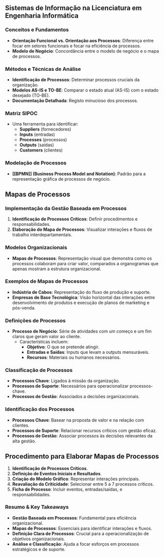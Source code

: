 ## Sistemas de Informação na Licenciatura em Engenharia Informática

### Conceitos e Fundamentos

- **Orientação Funcional vs. Orientação aos Processos**: Diferença entre focar em setores funcionais e focar na eficiência de processos.
- **Modelo de Negócio**: Concordância entre o modelo de negócio e o mapa de processos.

### Métodos e Técnicas de Análise

- **Identificação de Processos**: Determinar processos cruciais da organização.
- **Modelos AS-IS e TO-BE**: Comparar o estado atual (AS-IS) com o estado desejado (TO-BE).
- **Documentação Detalhada**: Registo minucioso dos processos.

### Matriz SIPOC

- Uma ferramenta para identificar:
    - **Suppliers** (fornecedores)
    - **Inputs** (entradas)
    - **Processes** (processos)
    - **Outputs** (saídas)
    - **Customers** (clientes)

### Modelação de Processos

- **[[BPMN]] (Business Process Model and Notation)**: Padrão para a representação gráfica de processos de negócio.

## Mapas de Processos

### Implementação da Gestão Baseada em Processos

1. **Identificação de Processos Críticos**: Definir procedimentos e responsabilidades.
2. **Elaboração do Mapa de Processos**: Visualizar interações e fluxos de trabalho interdepartamentais.

### Modelos Organizacionais

- **Mapas de Processos**: Representação visual que demonstra como os processos colaboram para criar valor, comparados a organogramas que apenas mostram a estrutura organizacional.

### Exemplos de Mapas de Processos

- **Indústria de Cabos**: Representação do fluxo de produção e suporte.
- **Empresas de Base Tecnológica**: Visão horizontal das interações entre desenvolvimento de produtos e execução de planos de marketing e pós-venda.

### Definições de Processos

- **Processo de Negócio**: Série de atividades com um começo e um fim claros que geram valor ao cliente.
    - Características incluem:
        - **Objetivo**: O que se pretende atingir.
        - **Entradas e Saídas**: Inputs que levam a outputs mensuráveis.
        - **Recursos**: Materiais ou humanos necessários.

### Classificação de Processos

- **Processos Chave**: Ligados à missão da organização.
- **Processos de Suporte**: Necessários para operacionalizar processos-chave.
- **Processos de Gestão**: Associados a decisões organizacionais.

### Identificação dos Processos

- **Processos Chave**: Basear na proposta de valor e na relação com clientes.
- **Processos de Suporte**: Relacionar recursos críticos com gestão eficaz.
- **Processos de Gestão**: Associar processos às decisões relevantes da alta gestão.

## Procedimento para Elaborar Mapas de Processos

1. **Identificação de Processos Críticos**.
2. **Definição de Eventos Iniciais e Resultados**.
3. **Criação do Modelo Gráfico**: Representar interações principais.
4. **Reavaliação da Criticidade**: Selecionar entre 5 a 7 processos críticos.
5. **Ficha de Processo**: Incluir eventos, entradas/saídas, e responsabilidades.

### Resumo & Key Takeaways

- **Gestão Baseada em Processos**: Fundamental para eficiência organizacional.
- **Mapas de Processos**: Essenciais para identificar interações e fluxos.
- **Definição Clara de Processos**: Crucial para a operacionalização de objetivos organizacionais.
- **Análise e Classificação**: Ajuda a focar esforços em processos estratégicos e de suporte.
